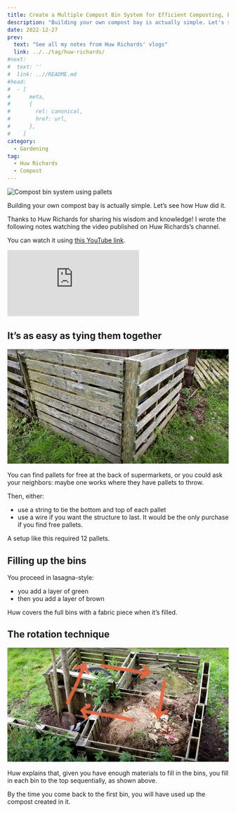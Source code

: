 ```yaml
---
title: Create a Multiple Compost Bin System for Efficient Composting, by Huw Richards
description: "Building your own compost bay is actually simple. Let's see how Huw did it."
date: 2022-12-27
prev:
  text: "See all my notes from Huw Richards' vlogs"
  link: ../../tag/huw-richards/
#next:
#  text: ''
#  link: ..//README.md
#head:
#  - [
#      meta,
#      {
#        rel: canonical,
#        href: url,
#      },
#    ]
category:
  - Gardening
tag:
  - Huw Richards
  - Compost
---
```


![Compost bin system using pallets](/images/2022-12-27-compost-bin-system-using-pallets.jpg 'Credits: image taken from Huw Richards’s vlog')

Building your own compost bay is actually simple. Let’s see how Huw did it.

Thanks to Huw Richards for sharing his wisdom and knowledge!
I wrote the following notes watching the video published on Huw Richards’s channel.

<!-- more -->

You can watch it using [this YouTube link](https://www.youtube.com/watch?v=TipeKCgyd9s).

<!-- markdownlint-disable MD033 -->
<p class="newsletter-wrapper"><iframe class="newsletter-embed" src="https://thetooltip.substack.com/embed" frameborder="0" scrolling="no"></iframe></p>

## It’s as easy as tying them together

![Tied pallets at the top and the bottom](./images/tied-pallets.jpg 'Here, Huw used a blue string. For longevity, you can use a sturdy wire. Credits: image taken from Huw Richard’s vlog')

You can find pallets for free at the back of supermarkets, or you could ask your neighbors: maybe one works where they have pallets to throw.

Then, either:

- use a string to tie the bottom and top of each pallet
- use a wire if you want the structure to last. It would be the only purchase if you find free pallets.

A setup like this required 12 pallets.

## Filling up the bins

You proceed in lasagna-style:

- you add a layer of green
- then you add a layer of brown

Huw covers the full bins with a fabric piece when it’s filled.

## The rotation technique

![A view of the bins from above them](./images/compost-bins-rotation-usage.jpg 'Credits: image taken from Huw Richard’s vlog')

Huw explains that, given you have enough materials to fill in the bins, you fill in each bin to the top sequentially, as shown above.

By the time you come back to the first bin, you will have used up the compost created in it.

